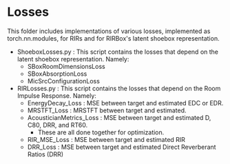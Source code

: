 # Losses

This folder includes implementations of various losses, implemented as torch.nn.modules, for RIRs and for RIRBox's latent shoebox representation.

- ShoeboxLosses.py : This script contains the losses that depend on the latent shoebox representation. Namely:
  - SBoxRoomDimensionsLoss
  - SBoxAbsorptionLoss
  - MicSrcConfigurationLoss
- RIRLosses.py : This script contains the losses that depend on the Room Impulse Response. Namely:
  - EnergyDecay_Loss : MSE between target and estimated EDC or EDR.
  - MRSTFT_Loss : MRSTFT between target and estimated.
  - AcousticianMetrics_Loss : MSE between target and estimated D, C80, DRR, and RT60.
    - These are all done together for optimization.
  - RIR_MSE_Loss : MSE between target and estimated RIR
  - DRR_Loss : MSE between target and estimated Direct Reverberant Ratios (DRR)
